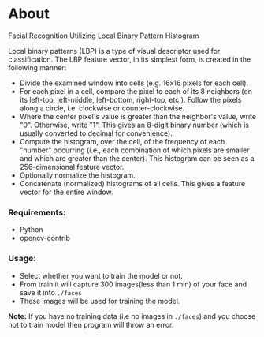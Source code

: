 # About
Facial Recognition Utilizing Local Binary Pattern Histogram

Local binary patterns (LBP) is a type of visual descriptor used for classification.
The LBP feature vector, in its simplest form, is created in the following manner:

* Divide the examined window into cells (e.g. 16x16 pixels for each cell).
* For each pixel in a cell, compare the pixel to each of its 8 neighbors (on its left-top, left-middle, left-bottom, right-top, etc.). Follow the pixels along a circle, i.e. clockwise or counter-clockwise.
* Where the center pixel's value is greater than the neighbor's value, write "0". Otherwise, write "1". This gives an 8-digit binary number (which is usually converted to decimal for convenience).
* Compute the histogram, over the cell, of the frequency of each "number" occurring (i.e., each combination of which pixels are smaller and which are greater than the center). This histogram can be seen as a 256-dimensional feature vector.
* Optionally normalize the histogram.
* Concatenate (normalized) histograms of all cells. This gives a feature vector for the entire window.

### Requirements:
* Python
* opencv-contrib

### Usage:

* Select whether you want to train the model or not.
* From train it will capture 300 images(less than 1 min) of your face and save it into `./faces`
* These images will be used for training the model.  

**Note:** If you have no training data (i.e no images in `./faces`) and you choose not to train model then program will throw an error.
